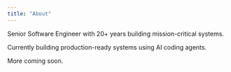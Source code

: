 ```yaml
---
title: "About"
---
```


Senior Software Engineer with 20+ years building mission-critical systems.

Currently building production-ready systems using AI coding agents.

More coming soon.
